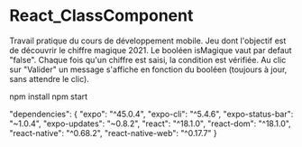 # React_ClassComponent

Travail pratique du cours de développement mobile. Jeu dont l'objectif est de découvrir le chiffre magique 2021.
Le booléen isMagique vaut par defaut "false". Chaque fois qu'un chiffre est saisi, la condition est vérifiée.
Au clic sur "Valider" un message s'affiche en fonction du booléen (toujours à jour, sans attendre le clic).


npm install
npm start

  "dependencies": {
    "expo": "^45.0.4",
    "expo-cli": "^5.4.6",
    "expo-status-bar": "~1.0.4",
    "expo-updates": "~0.8.2",
    "react": "^18.1.0",
    "react-dom": "^18.1.0",
    "react-native": "^0.68.2",
    "react-native-web": "^0.17.7"
  }